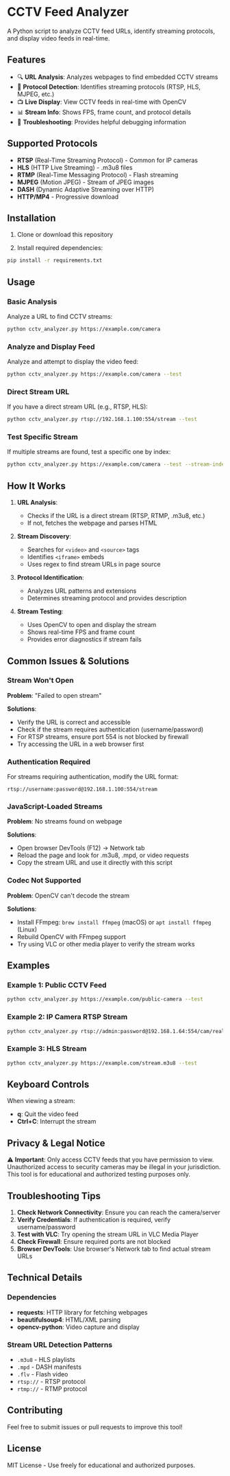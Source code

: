 # CCTV Feed Analyzer

A Python script to analyze CCTV feed URLs, identify streaming protocols, and display video feeds in real-time.

## Features

- 🔍 **URL Analysis**: Analyzes webpages to find embedded CCTV streams
- 🎥 **Protocol Detection**: Identifies streaming protocols (RTSP, HLS, MJPEG, etc.)
- 📺 **Live Display**: View CCTV feeds in real-time with OpenCV
- 📊 **Stream Info**: Shows FPS, frame count, and protocol details
- 🔧 **Troubleshooting**: Provides helpful debugging information

## Supported Protocols

- **RTSP** (Real-Time Streaming Protocol) - Common for IP cameras
- **HLS** (HTTP Live Streaming) - .m3u8 files
- **RTMP** (Real-Time Messaging Protocol) - Flash streaming
- **MJPEG** (Motion JPEG) - Stream of JPEG images
- **DASH** (Dynamic Adaptive Streaming over HTTP)
- **HTTP/MP4** - Progressive download

## Installation

1. Clone or download this repository

2. Install required dependencies:
```bash
pip install -r requirements.txt
```

## Usage

### Basic Analysis

Analyze a URL to find CCTV streams:
```bash
python cctv_analyzer.py https://example.com/camera
```

### Analyze and Display Feed

Analyze and attempt to display the video feed:
```bash
python cctv_analyzer.py https://example.com/camera --test
```

### Direct Stream URL

If you have a direct stream URL (e.g., RTSP, HLS):
```bash
python cctv_analyzer.py rtsp://192.168.1.100:554/stream --test
```

### Test Specific Stream

If multiple streams are found, test a specific one by index:
```bash
python cctv_analyzer.py https://example.com/camera --test --stream-index 1
```

## How It Works

1. **URL Analysis**:
   - Checks if the URL is a direct stream (RTSP, RTMP, .m3u8, etc.)
   - If not, fetches the webpage and parses HTML

2. **Stream Discovery**:
   - Searches for `<video>` and `<source>` tags
   - Identifies `<iframe>` embeds
   - Uses regex to find stream URLs in page source

3. **Protocol Identification**:
   - Analyzes URL patterns and extensions
   - Determines streaming protocol and provides description

4. **Stream Testing**:
   - Uses OpenCV to open and display the stream
   - Shows real-time FPS and frame count
   - Provides error diagnostics if stream fails

## Common Issues & Solutions

### Stream Won't Open

**Problem**: "Failed to open stream"

**Solutions**:
- Verify the URL is correct and accessible
- Check if the stream requires authentication (username/password)
- For RTSP streams, ensure port 554 is not blocked by firewall
- Try accessing the URL in a web browser first

### Authentication Required

For streams requiring authentication, modify the URL format:
```
rtsp://username:password@192.168.1.100:554/stream
```

### JavaScript-Loaded Streams

**Problem**: No streams found on webpage

**Solutions**:
- Open browser DevTools (F12) → Network tab
- Reload the page and look for .m3u8, .mpd, or video requests
- Copy the stream URL and use it directly with this script

### Codec Not Supported

**Problem**: OpenCV can't decode the stream

**Solutions**:
- Install FFmpeg: `brew install ffmpeg` (macOS) or `apt install ffmpeg` (Linux)
- Rebuild OpenCV with FFmpeg support
- Try using VLC or other media player to verify the stream works

## Examples

### Example 1: Public CCTV Feed
```bash
python cctv_analyzer.py https://example.com/public-camera --test
```

### Example 2: IP Camera RTSP Stream
```bash
python cctv_analyzer.py rtsp://admin:password@192.168.1.64:554/cam/realmonitor?channel=1&subtype=0
```

### Example 3: HLS Stream
```bash
python cctv_analyzer.py https://example.com/stream.m3u8 --test
```

## Keyboard Controls

When viewing a stream:
- **q**: Quit the video feed
- **Ctrl+C**: Interrupt the stream

## Privacy & Legal Notice

⚠️ **Important**: Only access CCTV feeds that you have permission to view. Unauthorized access to security cameras may be illegal in your jurisdiction. This tool is for educational and authorized testing purposes only.

## Troubleshooting Tips

1. **Check Network Connectivity**: Ensure you can reach the camera/server
2. **Verify Credentials**: If authentication is required, verify username/password
3. **Test with VLC**: Try opening the stream URL in VLC Media Player
4. **Check Firewall**: Ensure required ports are not blocked
5. **Browser DevTools**: Use browser's Network tab to find actual stream URLs

## Technical Details

### Dependencies
- **requests**: HTTP library for fetching webpages
- **beautifulsoup4**: HTML/XML parsing
- **opencv-python**: Video capture and display

### Stream URL Detection Patterns
- `.m3u8` - HLS playlists
- `.mpd` - DASH manifests  
- `.flv` - Flash video
- `rtsp://` - RTSP protocol
- `rtmp://` - RTMP protocol

## Contributing

Feel free to submit issues or pull requests to improve this tool!

## License

MIT License - Use freely for educational and authorized purposes.
